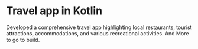 # Travel app in Kotlin
Developed a comprehensive travel app highlighting local restaurants, tourist attractions, accommodations, and various recreational activities.
And More to go to build.